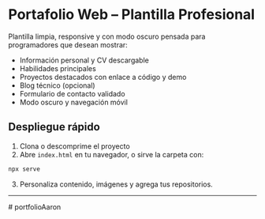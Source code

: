 # Portafolio Web – Plantilla Profesional

Plantilla limpia, responsive y con modo oscuro pensada para programadores que desean mostrar:

- Información personal y CV descargable
- Habilidades principales
- Proyectos destacados con enlace a código y demo
- Blog técnico (opcional)
- Formulario de contacto validado
- Modo oscuro y navegación móvil

## Despliegue rápido

1. Clona o descomprime el proyecto  
2. Abre `index.html` en tu navegador, o sirve la carpeta con:

```bash
npx serve
```

3. Personaliza contenido, imágenes y agrega tus repositorios.

---


#   p o r t f o l i o A a r o n  
 